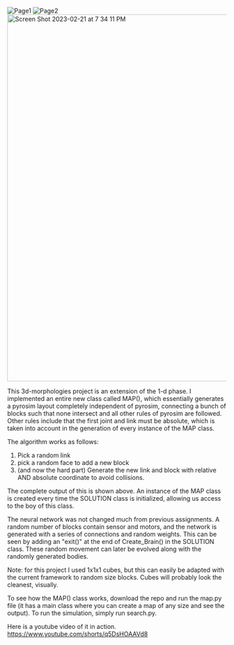 ![Page1](https://user-images.githubusercontent.com/86979153/220497788-6b1c6484-cf55-4c19-acce-27e7383ae580.jpg)
![Page2](https://user-images.githubusercontent.com/86979153/220497814-dca0bab5-d950-4bff-9581-ddae9109d0d5.jpg)
<img width="842" alt="Screen Shot 2023-02-21 at 7 34 11 PM" src="https://user-images.githubusercontent.com/86979153/220498078-baafafa7-b00a-4806-9945-9c3ac0f29256.png">


This 3d-morphologies project is an extension of the 1-d phase. I implemented an entire new class called MAP(), which essentially generates a pyrosim layout completely independent of pyrosim, connecting a bunch of blocks such that none intersect and all other rules of pyrosim are followed. Other rules include that the first joint and link must be absolute, which is taken into account in the generation of every instance of the MAP class. 

The algorithm works as follows:

1. Pick a random link
2. pick a random face to add a new block
3. (and now the hard part) Generate the new link and block with relative AND absolute coordinate to avoid collisions.

The complete output of this is shown above. An instance of the MAP class is created every time the SOLUTION class is initialized, allowing us access to the boy of this class. 

The neural network was not changed much from previous assignments. A random number of blocks contain sensor and motors, and the network is generated with a series of connections and random weights. This can be seen by adding an "exit()" at the end of Create_Brain() in the SOLUTION class. These random movement can later be evolved along with the randomly generated bodies.

Note: for this project I used 1x1x1 cubes, but this can easily be adapted with the current framework to random size blocks. Cubes will probably look the cleanest, visually.

To see how the MAP() class works, download the repo and run the map.py file (it has a main class where you can create a map of any size and see the output). To run the simulation, simply run search.py.

Here is a youtube video of it in action.
https://www.youtube.com/shorts/q5DsHOAAVd8
